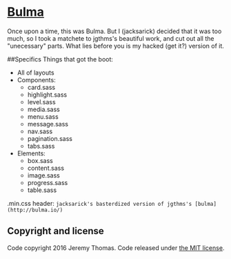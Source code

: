 # [Bulma](http://bulma.io)

Once upon a time, this was Bulma. But I (jacksarick) decided that it was too much, so I took a matchete to jgthms's beautiful work, and cut out all the "unecessary" parts. What lies before you is my hacked (get it?) version of it.

##Specifics
Things that got the boot:

- All of layouts
- Components:
	- card.sass
	- highlight.sass
	- level.sass
	- media.sass
	- menu.sass
	- message.sass
	- nav.sass
	- pagination.sass
	- tabs.sass
- Elements:
	- box.sass
	- content.sass
	- image.sass
	- progress.sass
	- table.sass

.min.css header: `jacksarick's basterdized version of jgthms's [bulma](http://bulma.io/)`

## Copyright and license

Code copyright 2016 Jeremy Thomas. Code released under [the MIT license](https://github.com/jgthms/bulma/blob/master/LICENSE).
